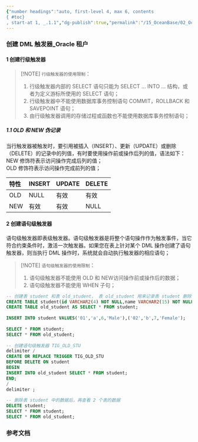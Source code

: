 ```yaml
---
{"number headings":"auto, first-level 4, max 6, contents
{ #toc}
, start-at 1, _.1.1","dg-publish":true,"permalink":"/15_OceanBase/02_OceanBase 基本操作/数据库对象管理_Oracle 租户/创建 DML 触发器_Oracle 租户/","dgPassFrontmatter":true}
---
```



### 创建 DML 触发器_Oracle 租户
#### 1 创建行级触发器

> [!NOTE] `行级触发器的使用限制`：  
> 1. 行级触发器内部的 SELECT 语句只能为 SELECT ... INTO ... 结构，或者为定义游标所使用的 SELECT 语句；  
> 2. 行级触发器中不能使用数据库事务控制语句 COMMIT，ROLLBACK 和 SAVEPOINT 语句；  
> 3. 由行级触发器调用的存储过程或函数也不能使用数据库事务控制语句；  

##### 1.1 OLD 和 NEW 伪记录  
当行触发器被触发时，要引用被插入（INSERT）、更新（UPDATE）或删除（DELETE）的记录中的列值，有时要使用操作前或操作后列的值，语法如下：
NEW 修饰符表示访问操作完成后列的值；  
OLD 修饰符表示访问操作完成前列的值；  

| 特性   | INSERT | UPDATE | DELETE |
| :------------- | :---------- | :------------ | :------------ |
| OLD |   NULL   | 有效 | 有效 |
| NEW |   有效    | 有效 | NULL |

  

#### 2 创建语句级触发器  
语句级触发器即表级触发器。语句级触发器是将整个语句操作作为触发事件，当它符合约束条件时，激活一次触发器。如果您在表上针对某个 DML 操作创建了语句触发器，则当执行 DML 操作时，系统就会自动执行触发器的相应语句；  

> [!NOTE] `语句级触发器的使用限制`：  
> 1. 语句级触发器不能使用 OLD 和 NEW访问操作前或操作后的数据；  
> 2. 语句级触发器不能使用 WHEN 子句；  

```sql
-- 创建表 student 和表 old_student， 表 old_student 用来记录表 student 删除的数据  
CREATE TABLE student(id VARCHAR2(4) NOT NULL,name VARCHAR2(15) NOT NULL,age NUMBER(2) NOT NULL,sex VARCHAR2(15) NOT NULL);  
CREATE TABLE old_student AS SELECT * FROM student;  
  
INSERT INTO student VALUES('01','a',6,'Male'),('02','b',7,'Female');  
  
SELECT * FROM student;  
SELECT * FROM old_student;  
  
-- 创建语句级触发器 TIG_OLD_STU  
delimiter /  
CREATE OR REPLACE TRIGGER TIG_OLD_STU  
BEFORE DELETE ON student  
BEGIN  
INSERT INTO old_student SELECT * FROM student;  
END;  
/  
delimiter ;  
  
-- 删除表 student 中的数据后，再查看 2 个表的数据  
DELETE student;  
SELECT * FROM student;  
SELECT * FROM old_student;
```

### 参考文档